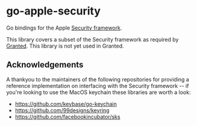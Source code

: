 # go-apple-security

Go bindings for the Apple [Security framework](https://developer.apple.com/documentation/security).

This library covers a subset of the Security framework as required by [Granted](https://granted.dev). This library is not yet used in Granted.

## Acknowledgements

A thankyou to the maintainers of the following repositories for providing a reference implementation on interfacing with the Security framework -- if you're looking to use the MacOS keychain these libraries are worth a look:

- https://github.com/keybase/go-keychain
- https://github.com/99designs/keyring
- https://github.com/facebookincubator/sks
